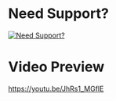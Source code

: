 # Need Support?

[![Need Support?](https://i.imgur.com/fqKYWeV.png)](https://discord.gg/Z9Mxu72zZ6)

# Video Preview

https://youtu.be/JhRs1_MGflE
